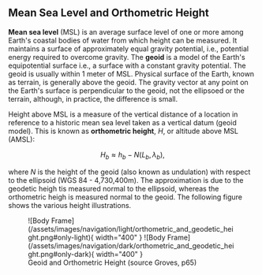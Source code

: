 ## Mean Sea Level and Orthometric Height

**Mean sea level** (MSL) is an average surface level of one or more among Earth's coastal bodies of water from which height can be measured. It maintains a
surface of approximately equal gravity potential, i.e., potential energy
required to overcome gravity. The **geoid** is a model of the Earth's equipotential surface i.e., a surface with a constant gravity potential. The geoid is usually within 1 meter
of MSL. Physical surface of the Earth, known as terrain, is generally above the geoid. The gravity vector at any point on the Earth's surface is perpendicular to the geoid, not the
ellipsoed or the terrain, although, in practice, the difference is small.

Height above MSL is a measure of the vertical distance of a location in reference to a historic mean sea level taken as a 
vertical datum (geoid model). This is known as  **orthometric height**, $H$, or altitude above MSL (AMSL):

$$
H_b \approx h_b - N(L_b, \lambda_b),
$$

where $N$ is the height of the geoid (also known as undulation) with respect to the ellipsoid (WGS 84 - 4,730,400m).
The approximation is due to the geodetic heigh tis measured normal to the ellipsoid, whereas the orthometric heigh is measured normal to the geoid. The following figure shows the various height illustrations.

<figure markdown>
  ![Body Frame](/assets/images/navigation/light/orthometric_and_geodetic_height.png#only-light){ width="400" }
  ![Body Frame](/assets/images/navigation/dark/orthometric_and_geodetic_height.png#only-dark){ width="400" }
  <figcaption>Geoid and Orthometric Height (source Groves, p65)</figcaption>
</figure>